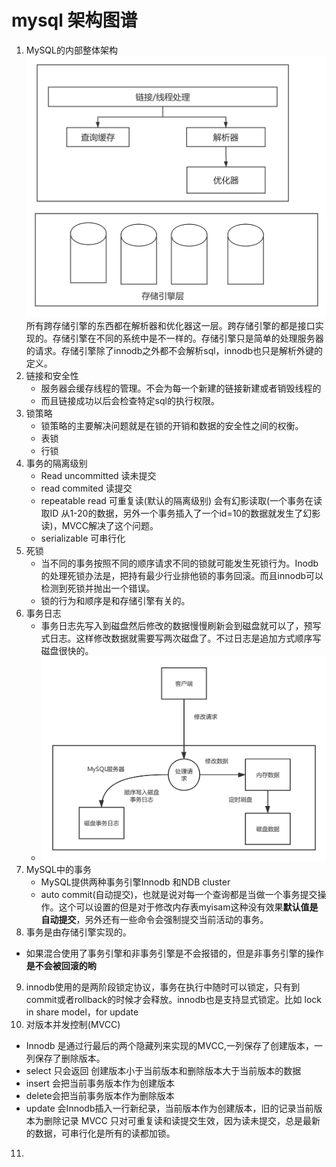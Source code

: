 # mysql 架构图谱

1.  MySQL的内部整体架构![MySQL基础架构](../images/MySQL基础架构.png)
   所有跨存储引擎的东西都在解析器和优化器这一层。跨存储引擎的都是接口实现的。存储引擎在不同的系统中是不一样的。存储引擎只是简单的处理服务器的请求。存储引擎除了innodb之外都不会解析sql，innodb也只是解析外键的定义。
2. 链接和安全性
   - 服务器会缓存线程的管理。不会为每一个新建的链接新建或者销毁线程的
   - 而且链接成功以后会检查特定sql的执行权限。
3. 锁策略
   - 锁策略的主要解决问题就是在锁的开销和数据的安全性之间的权衡。
   - 表锁
   - 行锁
4. 事务的隔离级别
   - Read uncommitted 读未提交
   - read commited 读提交
   - repeatable read 可重复读(默认的隔离级别) 会有幻影读取(一个事务在读取ID 从1-20的数据，另外一个事务插入了一个id=10的数据就发生了幻影读)，MVCC解决了这个问题。
   - serializable 可串行化
5. 死锁
   - 当不同的事务按照不同的顺序请求不同的锁就可能发生死锁行为。Inodb的处理死锁办法是，把持有最少行业排他锁的事务回滚。而且innodb可以检测到死锁并抛出一个错误。
   - 锁的行为和顺序是和存储引擎有关的。
6. 事务日志
   - 事务日志先写入到磁盘然后修改的数据慢慢刷新会到磁盘就可以了，预写式日志。这样修改数据就需要写两次磁盘了。不过日志是追加方式顺序写磁盘很快的。
   - ![MySQL修改数据过程](../images/MySQL修改数据过程.png)
7. MySQL中的事务
   - MySQL提供两种事务引擎Innodb 和NDB cluster
   - auto commit(自动提交)，也就是说对每一个查询都是当做一个事务提交操作。这个可以设置的但是对于修改内存表myisam这种没有效果**默认值是自动提交**，另外还有一些命令会强制提交当前活动的事务。
8.  事务是由存储引擎实现的。
   - 如果混合使用了事务引擎和非事务引擎是不会报错的，但是非事务引擎的操作**是不会被回滚的哟**
9.  innodb使用的是两阶段锁定协议，事务在执行中随时可以锁定，只有到commit或者rollback的时候才会释放。innodb也是支持显式锁定。比如 lock in share model，for update
10.  对版本并发控制(MVCC)
   - Innodb 是通过行最后的两个隐藏列来实现的MVCC,一列保存了创建版本，一列保存了删除版本。
   - select 只会返回 创建版本小于当前版本和删除版本大于当前版本的数据
   - insert 会把当前事务版本作为创建版本
   - delete会把当前事务版本作为删除版本
   - update 会Innodb插入一行新纪录，当前版本作为创建版本，旧的记录当前版本为删除记录
     MVCC 只对可重复读和读提交生效，因为读未提交，总是最新的数据，可串行化是所有的读都加锁。
11.  

